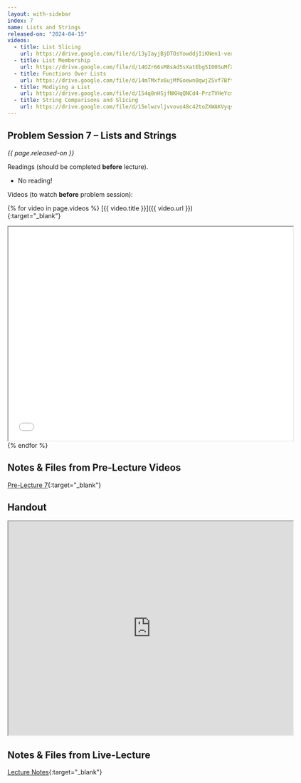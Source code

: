 ```yaml
---
layout: with-sidebar
index: 7
name: Lists and Strings
released-on: "2024-04-15"
videos:
  - title: List Slicing
    url: https://drive.google.com/file/d/13yIayjBjDTOsYowddjIiKNen1-veqEH8
  - title: List Membership
    url: https://drive.google.com/file/d/14OZr66sM8sAd5sXatEbg5I00SuMfX_bJ
  - title: Functions Over Lists
    url: https://drive.google.com/file/d/14mTMxfx6ujMfGoewn0qwjZSvf7BftKSS
  - title: Modiying a List
    url: https://drive.google.com/file/d/154q8nHSjfNKHqQNCd4-PrzTVHeYcmTW9
  - title: String Comparisons and Slicing
    url: https://drive.google.com/file/d/15elwzvljvvovo48c42toZXWAKVyqsxNV
---
```


## Problem Session 7 – Lists and Strings

_{{ page.released-on }}_

Readings (should be completed **before** lecture). 
- No reading!

Videos (to watch **before** problem session):

{% for video in page.videos %}
[{{ video.title }}]({{ video.url }}){:target="_blank"}

<iframe src="{{ video.url }}/preview" width="640" height="480" allow="autoplay"></iframe>
{% endfor %}

## Notes & Files from Pre-Lecture Videos

[Pre-Lecture 7](https://github.com/ucsd-cse8a-sp24/ucsd-cse8a-sp24.github.io/tree/main/_pre-lectures/lecture-07){:target="_blank"}

## Handout

<iframe src="https://drive.google.com/file/d/19ya8cfOgbfNRzm4rUE1ol3CjDsLUnBFz/preview" width="640" height="480" allow="autoplay"></iframe>

## Notes & Files from Live-Lecture

[Lecture Notes](https://drive.google.com/drive/folders/13i4UKm45pIHa7zp4hQVIrPoE4ZyJrK1x?usp=sharing){:target="_blank"}
